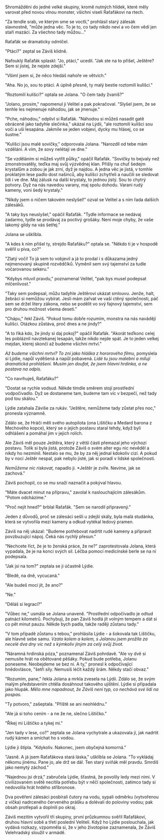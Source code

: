 #

Shromážděni do jedné velké skupiny, kromě nutných hlídek, které měly varovat před novou vlnou monster, všichni viseli Raťafákovi na rtech.

"Za tendle srab, ve kterým sme se voctli," prohlásil starý zálesák slavnostně, "může jedna věc. To je to, co tady nikdo neví a vo čem vědí jen staří mazáci. Za všechno tady můžou..."

Raťafák se dramaticky odmlčel.

"Ptáci?" zeptal se Záviš klidně.

Nafouklý Raťafák splaskl: "Jo, ptáci," ucedil. "Jak ste na to přišel, Ještěre? Sem si jistej, že nejste zdejší."

"Všiml jsem si, že něco hledáš nahoře ve větvích." 

"Aha. No jo, sou to ptáci. A úplně přesně, ty malý bestie roztomilí kulíšci."

"Roztomilí kulíšci?" optala se Jolana. "O čem tady žvaníš?"

"Jolano, prosím," napomenul ji Velitel a pak pokračoval. "Slyšel jsem, že se tenhle les nejmenuje náhodou, jak se jmenuje."

"Pche, náhodou," odplivl si Raťafák. "Náhodou si můžeš nasadit gatě obráceně jako tadyhle slečinka," ukázal na Lýdii, "ale roztomilí kulíšci sou voči a uši lesapána. Jakmile se jeden vobjeví, dycky mu hlásej, co se šustne."

"Kulíšci jsou malé sovičky," odporovala Jolana. "Narozdíl od tebe mám vzdělání. A vím, že sovy nelétají ve dne."

"Se vzděláním si můžeš vytřít půlky," opáčil Raťafák. "Sovičky to bejvaly než zmonstrovatěly, teďka maj svůj výzvědnej klan. Přišly na chuť šedejm krystalům a zobou je jak zrní, dyž je najdou. A jedna věc je jistá, v tomhle proklatým lese padlo dost našinců, aby kulíšci zchytřeli a naučili se sledovat lidi i ve dne. Maj zálusk na další krystaly, to jednou jistý. Sou to chytrý potvory. Dyž na nás navedou varany, maj spolu dohodu. Varani rudý kameny, voni šedý krystaly."

"Nikdy jsem o ničem takovém neslyšel!" ozval se Velitel a s ním řada dalších zálesáků.

"A taky bys neuslyšel," opáčil Raťafák. "Tydle informace se nedávaj zadarmo, tydle se prodávaj za poctivý grošáky. Není moje chyby, že vaše lakomý gildy na vás šetřej."

Jolana se ušklíbla.

"A kdes k nim přišel ty, strejdo Raťafáku?" optala se. "Někdo ti je v hospodě svěřil u piva, co?"

"Zlatý voči! To já sem to vobjevil a já to prodal i s důkazama jedný nejmenovaný skupině rozvědčíků. Vyměnil sem  svý tajemství za tudle vočarovanou sekeru."

"Kdybys mluvil pravdu," poznamenal Velitel, "pak bys musel podepsat mlčenlivost."

"Taky sem podepsal, můžu tadyhle Ještěrovi ukázat smlouvu. Jenže, halt, žebráci si nemůžou vybírat. Jesli mám zařvat ve vaší ctěný společnosti, páč sem se držel litery zákona, nebo se podělit vo svý fajnový tajemství, sem pro druhou možnost všema deseti."

"Chápu," řekl Záviš. "Pokud tomu dobře rozumím, monstra na nás navádějí kulíšci. Otázkou zůstáva, proč dnes a ne jindy?"

"A to říká kdo, že jindy si daj pokoj?" opáčil Raťafák. "Akorát teďkonc celej les pobláznil navztekanej lesapán, takže nikdo nejde spát. Je to jeden velkej mejdan, kterej skončí až budeme všichni mrtví."

*Až budeme všichni mrtví? To zní jako hláška z hororového filmu,* pomyslela si Lýdie, napůl vyděšená a napůl pobavená. *Lidé tu jsou malební a milují dramatická prohlášení. Musím jen doufat, že jsem hlavní hrdinka, a ne postava na odpis.*

"Co navrhuješ, Raťafáku?"

"Dostat se rychle vodsud. Někde tímdle směrem stojí prostřední vodpočivadlo. Dyž se dostaneme tam, budeme tam víc v bezpečí, než tady pod tou skálou."

Lýdie zatahala Záviše za rukáv. "Ještěre, nemůžeme tady zůstat přes noc," pronesla významně. 

Zdálo se, že Hráči měli svého autopilota (ona Lištičku a Medard barona z Mechového kopce), který se o jejich postavu staral tehdy, když byli odhlášení a pomáhal jim v jejich rolích. 

Ale Záviš měl pouze Ještěra, který z větší části přemazal jeho výchozí postavu. Tolik si byla jistá, protože Záviš o svém alter egu nic nevěděl a nikdy ho nezmínil. Nestalo se mu, že by za něj jednal kdokoliv cizí. A pokud by v noci Ještěr nespal, pak nebylo jisté, jak si poradí v lidské společnosti.

*Nemůžeme nic riskovat,* napadlo ji. *Ještěr je zvíře. Nevíme, jak se zachová."

Záviš pochopil, co se mu snaží naznačit a pokýval hlavou.

"Máte dvacet minut na přípravu," zavolal k naslouchajícím zálesákům. "Potom odcházíme."

"Proč nejít hned?" brblal Raťafák. "Sem se narodil připravený."

Jeden z důvodů, proč se zálesáci sešli u zdejší skály, byla malá studánka, která se vytvořila mezi kameny a odkud vytékal ledový pramen. 

Záviš na něj ukázal: "Budeme potřebovat nadrtit rudé kameny a připravit povzbuzující nápoj. Čeká nás rychlý přesun."

"Nechcete říct, že je to ženská práce, že ne?" zaprotestovala Jolana, která vypadala, že je na konci svých sil. Léčba pomocí medicínské berle se na ní podepsala.

"Jak jsi na tom?" zeptala se ji účastně Lýdie.

"Bledě, na dně, vycucaná."

"Ale budeš moci jít, že ano?"

"Ne."

"Děláš si legraci?"

"Vůbec ne," usmála se Jolana unaveně. "Prostřední odpočívadlo je odtud patnáct kilometrů. Pochybuji, že pan Záviš hodlá jít volným tempem a dát si co pět minut pauzu. Někde bych padla, takže raději zůstanu tady."

"V tom případě zůstanu s tebou," prohlásila Lýdie - a šokovala tak Lištičku, ale hlavně sebe samu. *Vzato kolem a kolem, s Jolanou jsem prožila za necelé dva dny víc než s kýmkoliv jiným za celý svůj život.*

"Náramná hrdinská póza," poznamenal Záviš pohrdavě. "Ale vy dvě si nemusíte hrát na obětované pěšáky. Pokud bude potřeba, Jolanu poneseme. Neobejdeme se bez ní. A ty," pronesl k odpočívající hnědovlásce, "šetři síly. Nemusíš léčit každý šrám. Někdy stačí obvaz."

"Rozumím, pane," řekla Jolana a mrkla zvesela na Lýdii. Zdálo se, že svým malým představením chtěla dosáhnout takového ujištění. Lýdie si připadala jako hlupák. *Mělo mne napadnout, že Záviš není typ, co nechává své lidi na pospas.*

"Ty potvoro," zašeptala. "Příště se ani neohlédnu."

"Ale já si toho cením - a ne že ne, slečno Lištičko."

"Říkej mi Lištičko a tykej mi."

"Jen tady v lese, co?" zeptala se Jolana vychytrale a ukazovala jí, jak nadrtit rudý kámen a smíchat ho s vodou.

Lýdie ji štípla. "Kdykoliv. Nakonec, jsem obyčejná komorná."

"Jasně.  A já jsem Raťafákova stará láska," ušklíbla se Jolana. "To vykládaj někomu jinému. Pane jo, ale drž se dál. Ten starý sviňák měl pravdu. Smrdíš jako nemytý záchod."

"Najednou jsi drzá," zabručela Lýdie, šťastná, že povolily ledy mezi nimi. V civilizovaném světě necítila potřebu být v něčí společnosti, zatímco tady si nedovolila hrát hrdého stříbronose.

Dva pověření zálesáci posbírali čutory na vodu, sypali odměrku (vytvořenou z víčka) nadrceného červeného prášku a dolévali do poloviny vodou; pak obsah protřepali a doplnili po okraj.

Záviš mezitím vytvořil tři skupiny, první průzkumnou svěřil Raťafákovi, druhou hlavní sobě a třetí poslední Veliteli. Když ho Lýdie poslouchala, jak vydává rozkazy, vzpomněla si, že v jeho životopise zaznamenala, že Záviš Velehradský sloužil v armádě.